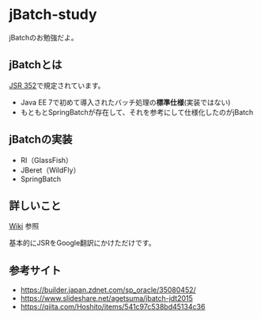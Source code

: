 # jBatch-study
jBatchのお勉強だよ。

## jBatchとは
[JSR 352](https://jcp.org/en/jsr/detail?id=352)で規定されています。

- Java EE 7で初めて導入されたバッチ処理の**標準仕様**(実装ではない)
- もともとSpringBatchが存在して、それを参考にして仕様化したのがjBatch

## jBatchの実装
- RI（GlassFish）
- JBeret（WildFly）
- SpringBatch

## 詳しいこと
[Wiki](https://github.com/bigro/jBatch-study/wiki) 参照

基本的にJSRをGoogle翻訳にかけただけです。

## 参考サイト
- https://builder.japan.zdnet.com/sp_oracle/35080452/
- https://www.slideshare.net/agetsuma/jbatch-jdt2015
- https://qiita.com/Hoshito/items/541c97c538bd45134c36
